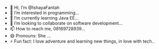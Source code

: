 - 👋 Hi, I’m @IshayaFantah
- 👀 I’m interested in programming...
- 🌱 I’m currently learning Java EE...
- 💞️ I’m looking to collaborate on software development...
- 📫 How to reach me, 08169728939...
- 😄 Pronouns: She ...
- ⚡ Fun fact: I love adventure and learning new things, in love with tech..

<!---
IshayaFantah/IshayaFantah is a ✨ special ✨ repository because its `README.md` (this file) appears on your GitHub profile.
You can click the Preview link to take a look at your changes.
--->
